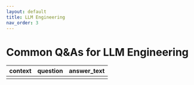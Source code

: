 ```yaml
---
layout: default
title: LLM Engineering
nav_order: 3
---
```



# Common Q&As for LLM Engineering


| context | question | answer_text |
|---|---|---|
|  |  |  |

